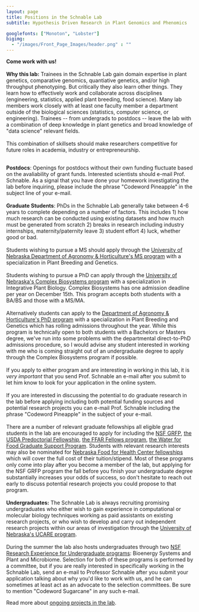 ```yaml
---
layout: page
title: Positions in the Schnable Lab
subtitle: Hypothesis Driven Research in Plant Genomics and Phenomics

googlefonts: ["Monoton", "Lobster"]
bigimg:
  - "/images/Front_Page_Images/header.png" : ""
---
```


**Come work with us!**
<br><br>
**Why this lab:** Trainees in the Schnable Lab gain domain expertise in plant genetics, comparative genomics, quantiative genetics, and/or high throughput phenotyping. But critically they also learn other things. They learn how to effectively work and collaborate across disciplines (engineering, statistics, applied plant breeding, food science). Many lab members work closely with at least one faculty member a department outside of the biological sciences (statistics, computer science, or engineering). Trainees -- from undergrads to postdocs -- leave the lab with a combination of deep knowledge in plant genetics and broad knowledge of "data science" relevant fields. 
<br><br>
This combination of skillsets should make researchers competitive for future roles in academia, industry or entrepreneurship.
<br><br>

**Postdocs**: Openings for postdocs without their own funding fluctuate based on the avaliability of grant funds. Interested scientists should e-mail Prof. Schnable. As a signal that you have done your homework investigating the lab before inquiring, please include the phrase "Codeword Pineapple" in the subject line of your e-mail.
<br><br>
**Graduate Students**: PhDs in the Schnable Lab generally take between 4-6 years to complete depending on a number of factors. This includes 1) how much research can be conducted using existing datasets and how much must be generated from scratch 2) breaks in research including industry internships, maternity/paternity leave 3) student effort 4) luck, whether good or bad.
<br><br>
Students wishing to pursue a MS should apply through the [University of Nebraska Department of Agronomy & Horticulture's MS program](https://agronomy.unl.edu/futuregraduate#programs) with a specialization in Plant Breeding and Genetics. 
<br><br>
Students wishing to pursue a PhD can apply through the [University of Nebraska's Complex Biosystems program](https://www.unl.edu/gradstudies/prospective/programs/ComplexBiosystems) with a specialization in Integrative Plant Biology. Complex Biosystems has one admission deadline per year on December 15th. This program accepts both students with a BA/BS and those with a MS/MA. 
<br><br>
Alternatively students can apply to the [Department of Agronomy & Horticulture's PhD program](https://agronomy.unl.edu/futuregraduate#programs) with a specialization in Plant Breeding and Genetics which has rolling admissions throughout the year. While this program is technically open to both students with a Bachelors or Masters degree, we've run into some problems with the departmental direct-to-PhD admissions procedure, so I would advise any student interested in working with me who is coming straight out of an undergraduate degree to apply through the Complex Biosystems program if possible. 
<br><br>
If you apply to either program and are interesting in working in this lab, it is *very important* that you send Prof. Schnable an e-mail after you submit to let him know to look for your application in the online system. 
<br><br>
If you are interested in discussing the potential to do graduate research in the lab before applying including both potential funding sources and potential research projects you can e-mail Prof. Schnable including the phrase "Codeword Pineapple" in the subject of your e-mail. 
<br><br>
There are a number of relevant graduate fellowships all eligible grad students in the lab are encouraged to apply for including the [NSF GRFP](https://www.nsfgrfp.org/), [the USDA Predoctorial Fellowship](https://nifa.usda.gov/funding-opportunity/agriculture-and-food-research-initiative-education-workforce-development), [the FFAR Fellows program](https://ffarfellows.org/), [the Water for Food Graduate Support Program](https://waterforfood.nebraska.edu/resources/student-support). Students with relevant research interests may also be nominated for [Nebraska Food for Health Center fellowships](https://foodforhealth.unl.edu/student-information) which will cover the full cost of their tuition/stipend. Most of these programs only come into play after you become a member of the lab, but applying for the NSF GRFP program the fall before you finish your undergraduate degree substantially increases your odds of success, so don't hesitate to reach out early to discuss potential research projects you could propose to that program.
<br><br>
**Undergraduates:** The Schnable Lab is always recruiting promising undergraduates who either wish to gain experience in computational or molecular biology techniques working as paid assistants on existing research projects, or who wish to develop and carry out independent research projects within our areas of investigation through the [University of Nebraska's UCARE program](https://ucare.unl.edu/apply-ucare).
<br><br>
During the summer the lab also hosts undergraduates through two [NSF Research Experience for Undergraduate programs](https://www.unl.edu/summerprogram/home): Bioenergy Systems and Plant and Microbiome. Selection for both of these programs is performed by a committee, but if you are really interested in specifically working in the Schnable Lab, send an e-mail to Professor Schnable after you submit your application talking about why you'd like to work with us, and he can sometimes at least act as an advocate to the selection committees. Be sure to mention "Codeword Sugarcane" in any such e-mail. 

Read more about [ongoing projects in the lab](/research/).
<br><br>
